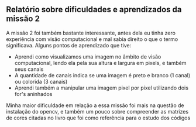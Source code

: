 Relatório sobre dificuldades e aprendizados da missão 2
---

A missão 2 foi também bastante interessante, antes dela eu tinha zero experiência com visão computacional e mal sabia direito o que o termo significava. Alguns pontos de aprendizado que tive:

* Aprendi como visualizamos uma imagem no âmbito de visão computacional, lendo ela pela sua altura e largura em pixels, e também seus canais
* A quantidade de canais indica se uma imagem é preto e branco (1 canal) ou colorida (3 canais)
* Aprendi também a manipular uma imagem pixel por pixel utilizando dois for's aninhados 

Minha maior dificuldade em relação a essa missão foi mais na questão de instalação do opencv, e também um pouco sobre compreender as matrizes de cores citadas no livro que foi como referência para o estudo dos códigos